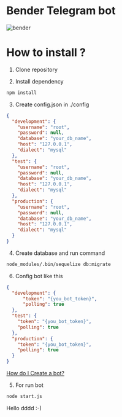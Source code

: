 # Bender Telegram bot

![bender](images/KmuQUbdhgUA.jpg)

# How to install ?

1. Clone repository

2. Install dependency 

```bash
npm install
```

3. Create config.json in ./config

```json
{
  "development": {
    "username": "root",
    "password": null,
    "database": "your_db_name",
    "host": "127.0.0.1",
    "dialect": "mysql"
  },
  "test": {
    "username": "root",
    "password": null,
    "database": "your_db_name",
    "host": "127.0.0.1",
    "dialect": "mysql"
  },
  "production": {
    "username": "root",
    "password": null,
    "database": "your_db_name",
    "host": "127.0.0.1",
    "dialect": "mysql"
  }
}
```

4. Create database and run command

```bash
node_modules/.bin/sequelize db:migrate
```

6. Config bot like this

```json
{
  "development": {
      "token": "{you_bot_token}",
      "polling": true
  },
  "test": {
    "token": "{you_bot_token}",
    "polling": true
  },
  "production": {
    "token": "{you_bot_token}",
    "polling": true
  }
}
```

[How do I Create a bot?](https://core.telegram.org/bots)

5. For run bot 

```bash
node start.js
```
Hello 
dddd
:-)
